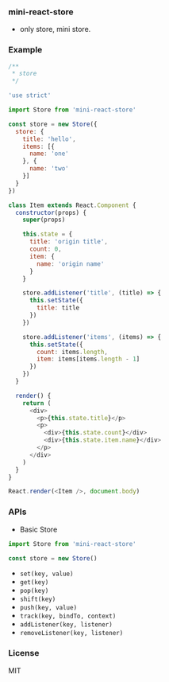 ### mini-react-store

* only store, mini store.

### Example

```js
/**
 * store
 */

'use strict'

import Store from 'mini-react-store'

const store = new Store({
  store: {
    title: 'hello',
    items: [{
      name: 'one'
    }, {
      name: 'two'
    }]
  }
})

class Item extends React.Component {
  constructor(props) {
    super(props)

    this.state = {
      title: 'origin title',
      count: 0,
      item: {
        name: 'origin name'
      }
    }

    store.addListener('title', (title) => {
      this.setState({
        title: title
      })
    })

    store.addListener('items', (items) => {
      this.setState({
        count: items.length,
        item: items[items.length - 1]
      })
    })
  }

  render() {
    return (
      <div>
        <p>{this.state.title}</p>
        <p>
          <div>{this.state.count}</div>
          <div>{this.state.item.name}</div>
        </p>
      </div>
    )
  }
}

React.render(<Item />, document.body)
```

### APIs

* Basic Store

```js
import Store from 'mini-react-store'

const store = new Store()
```

  - `set(key, value)`
  - `get(key)`
  - `pop(key)`
  - `shift(key)`
  - `push(key, value)`
  - `track(key, bindTo, context)`
  - `addListener(key, listener)`
  - `removeListener(key, listener)`

### License
MIT
